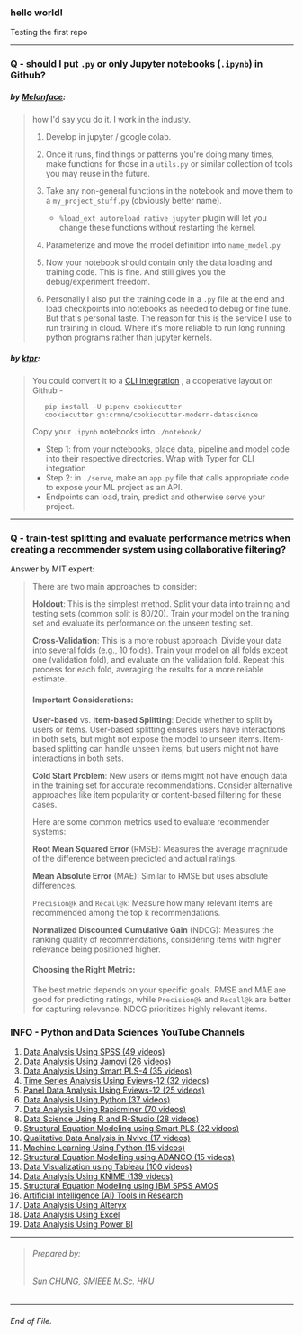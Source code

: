 ### hello world!
Testing the first repo

---

### Q - should I put `.py` or only Jupyter notebooks (`.ipynb`) in Github?
##### by [Melonface](https://www.reddit.com/user/MelonFace/): 
> how I'd say you do it. I work in the industy.
> 1. Develop in jupyter / google colab.
>
> 2. Once it runs, find things or patterns you're doing many times, make functions for those in a `utils.py` or similar collection of tools you may reuse in the future.
>
> 3. Take any non-general functions in the notebook and move them to a `my_project_stuff.py` (obviously better name).
>     * `%load_ext autoreload native jupyter` plugin will let you change these functions without restarting the kernel.
>
> 5. Parameterize and move the model definition into `name_model.py`
> 6. Now your notebook should contain only the data loading and training code. This is fine. And still gives you the debug/experiment freedom.
>
> 7. Personally I also put the training code in a `.py` file at the end and load checkpoints into notebooks as needed to debug or fine tune. But that's personal taste. The reason for this is the service I use to run training in cloud. Where it's more reliable to run long running python programs rather than jupyter kernels.

##### by [ktpr](https://www.reddit.com/user/ktpr/):
> You could convert it to a [CLI integration](https://docs.github.com/en/github-cli/github-cli/quickstart) , a cooperative layout on Github -
> ```
>    pip install -U pipenv cookiecutter
>    cookiecutter gh:crmne/cookiecutter-modern-datascience
> ```
> Copy your `.ipynb` notebooks into `./notebook/`
> - Step 1: from your notebooks, place data, pipeline and model code into their respective directories. Wrap with Typer for CLI integration
> - Step 2: in `./serve`, make an `app.py` file that calls appropriate code to expose your ML project as an API. 
> - Endpoints can load, train, predict and otherwise serve your project.

---
### Q -  train-test splitting and evaluate performance metrics when creating a recommender system using collaborative filtering?

Answer by MIT expert:

> There are two main approaches to consider:
> 
> **Holdout**: This is the simplest method. Split your data into training and testing sets (common split is 80/20). Train your model on the training set and evaluate its performance on the unseen testing set.
> 
> **Cross-Validation**: This is a more robust approach. Divide your data into several folds (e.g., 10 folds). Train your model on all folds except one (validation fold), and evaluate on the validation fold. Repeat this process for each fold, averaging the results for a more reliable estimate.
> 
> #### Important Considerations:
> 
> **User-based** vs. **Item-based Splitting**: Decide whether to split by users or items. User-based splitting ensures users have interactions in both sets, but might not expose the model to unseen items. Item-based splitting can handle unseen items, but users might not have interactions in both sets.
> 
> **Cold Start Problem**: New users or items might not have enough data in the training set for accurate recommendations. Consider alternative approaches like item popularity or content-based filtering for these cases.
> 
> Here are some common metrics used to evaluate recommender systems:
> 
> **Root Mean Squared Error** (RMSE): Measures the average magnitude of the difference between predicted and actual ratings.
> 
> **Mean Absolute Error** (MAE): Similar to RMSE but uses absolute differences.
> 
> `Precision@k` and `Recall@k`: Measure how many relevant items are recommended among the top k recommendations.
> 
> **Normalized Discounted Cumulative Gain** (NDCG): Measures the ranking quality of recommendations, considering items with higher relevance being positioned higher.
> 
> #### Choosing the Right Metric:
> 
> The best metric depends on your specific goals. RMSE and MAE are good for predicting ratings, while `Precision@k` and `Recall@k` are better for capturing relevance. NDCG prioritizes highly relevant items.


### INFO - Python and Data Sciences YouTube Channels

1. [Data Analysis Using SPSS (49 videos)](https://lnkd.in/dE8e7H8R)
2. [Data Analysis Using Jamovi (26 videos)](https://lnkd.in/d4d_w9NR)
3. [Data Analysis Using Smart PLS-4 (35 videos)](https://lnkd.in/d-ZJ-Vkr)
4. [Time Series Analysis Using Eviews-12 (32 videos)](https://lnkd.in/dNthyy55)
5. [Panel Data Analysis Using Eviews-12 (25 videos)](https://lnkd.in/d2-KKKxV)
6. [Data Analysis Using Python (37 videos)](https://lnkd.in/dX8HDdxC)
7. [Data Analysis Using Rapidminer (70 videos)](https://lnkd.in/dpNTfA_X)
8. [Data Science Using R and R-Studio (28 videos)](https://lnkd.in/ddqQVHTg)
9. [Structural Equation Modeling using Smart PLS (22 videos)](https://lnkd.in/df2dzu7d)
10. [Qualitative Data Analysis in Nvivo (17 videos)](https://lnkd.in/deXZacwp)
11. [Machine Learning Using Python (15 videos)](https://lnkd.in/dDRMzzCT)
12. [Structural Equation Modelling using ADANCO (15 videos)](https://lnkd.in/d4EDmhdk)
13. [Data Visualization using Tableau (100 videos)](https://lnkd.in/dctQQjey)
14. [Data Analysis Using KNIME (139 videos)](https://lnkd.in/dp-GnY2C)
15. [Structural Equation Modeling using IBM SPSS AMOS](https://lnkd.in/d2dSKc7i)
16. [Artificial Intelligence (AI) Tools in Research](https://lnkd.in/dV5r56rW)
17. [Data Analysis Using Alteryx](https://lnkd.in/dHBaF-Zf)
18. [Data Analysis Using Excel](https://lnkd.in/dj9BbNjB)
19. [Data Analysis Using Power BI](https://lnkd.in/dPRQicV5)


---
> ###### Prepared by:
> ###### Sun CHUNG, *SMIEEE* M.Sc. HKU

---
###### End of File.


